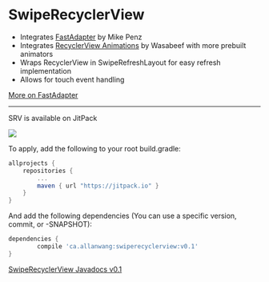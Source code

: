 # SwipeRecyclerView

<!--Current Release 0.1-->

* Integrates [FastAdapter](https://github.com/mikepenz/FastAdapter) by Mike Penz
* Integrates [RecyclerView Animations](https://github.com/wasabeef/recyclerview-animators) by Wasabeef with more prebuilt animators
* Wraps RecyclerView in SwipeRefreshLayout for easy refresh implementation
* Allows for touch event handling

[More on FastAdapter](http://blog.grafixartist.com/recyclerview-adapter-android-made-fast-easy/)

------------

SRV is available on JitPack

[![](https://jitpack.io/v/ca.allanwang/swiperecyclerview.svg)](https://jitpack.io/#ca.allanwang/swiperecyclerview)

To apply, add the following to your root build.gradle:

```gradle
allprojects {
	repositories {
		...
		maven { url "https://jitpack.io" }
	}
}
```

And add the following dependencies (You can use a specific version, commit, or -SNAPSHOT):

```gradle
dependencies {
        compile 'ca.allanwang:swiperecyclerview:v0.1'
}

```

[SwipeRecyclerView Javadocs v0.1](https://jitpack.io/ca/allanwang/swiperecyclerview/v0.1/javadoc/)

